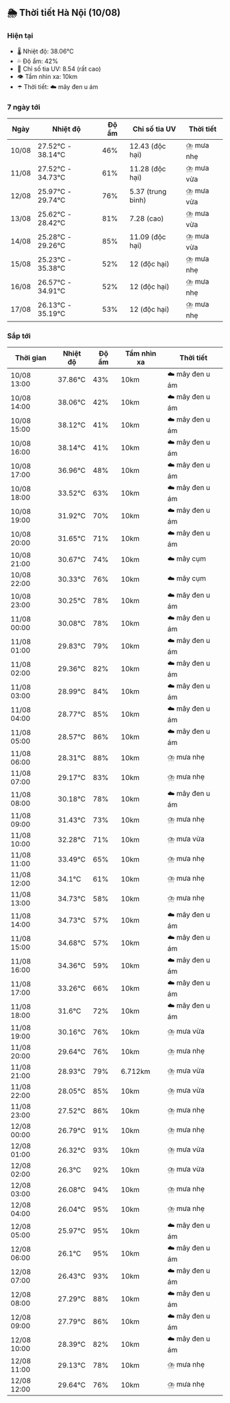 ## 🌦️ Thời tiết Hà Nội (10/08)

### Hiện tại

- 🌡️ Nhiệt độ: 38.06℃
- 💦 Độ ẩm: 42%
- 🌟 Chỉ số tia UV: 8.54 (rất cao)
- 👁️ Tầm nhìn xa: 10km
- ☂️ Thời tiết: ☁️ mây đen u ám

### 7 ngày tới

| Ngày | Nhiệt độ | Độ ẩm | Chỉ số tia UV | Thời tiết |
| --- | --- | --- | --- | --- |
| 10/08 | 27.52℃ - 38.14℃ | 46% | 12.43 (độc hại) | ⛈️ mưa nhẹ |
| 11/08 | 27.52℃ - 34.73℃ | 61% | 11.28 (độc hại) | ⛈️ mưa vừa |
| 12/08 | 25.97℃ - 29.74℃ | 76% | 5.37 (trung bình) | ⛈️ mưa vừa |
| 13/08 | 25.62℃ - 28.42℃ | 81% | 7.28 (cao) | ⛈️ mưa vừa |
| 14/08 | 25.28℃ - 29.26℃ | 85% | 11.09 (độc hại) | ⛈️ mưa vừa |
| 15/08 | 25.23℃ - 35.38℃ | 52% | 12 (độc hại) | ⛈️ mưa nhẹ |
| 16/08 | 26.57℃ - 34.91℃ | 52% | 12 (độc hại) | ⛈️ mưa nhẹ |
| 17/08 | 26.13℃ - 35.19℃ | 53% | 12 (độc hại) | ⛈️ mưa nhẹ |

### Sắp tới

| Thời gian | Nhiệt độ | Độ ẩm | Tầm nhìn xa | Thời tiết |
| --- | --- | --- | --- | --- |
| 10/08 13:00 | 37.86℃ | 43% | 10km | ☁️ mây đen u ám |
| 10/08 14:00 | 38.06℃ | 42% | 10km | ☁️ mây đen u ám |
| 10/08 15:00 | 38.12℃ | 41% | 10km | ☁️ mây đen u ám |
| 10/08 16:00 | 38.14℃ | 41% | 10km | ☁️ mây đen u ám |
| 10/08 17:00 | 36.96℃ | 48% | 10km | ☁️ mây đen u ám |
| 10/08 18:00 | 33.52℃ | 63% | 10km | ☁️ mây đen u ám |
| 10/08 19:00 | 31.92℃ | 70% | 10km | ☁️ mây đen u ám |
| 10/08 20:00 | 31.65℃ | 71% | 10km | ☁️ mây đen u ám |
| 10/08 21:00 | 30.67℃ | 74% | 10km | ☁️ mây cụm |
| 10/08 22:00 | 30.33℃ | 76% | 10km | ☁️ mây cụm |
| 10/08 23:00 | 30.25℃ | 78% | 10km | ☁️ mây đen u ám |
| 11/08 00:00 | 30.08℃ | 78% | 10km | ☁️ mây đen u ám |
| 11/08 01:00 | 29.83℃ | 79% | 10km | ☁️ mây đen u ám |
| 11/08 02:00 | 29.36℃ | 82% | 10km | ☁️ mây đen u ám |
| 11/08 03:00 | 28.99℃ | 84% | 10km | ☁️ mây đen u ám |
| 11/08 04:00 | 28.77℃ | 85% | 10km | ☁️ mây đen u ám |
| 11/08 05:00 | 28.57℃ | 86% | 10km | ☁️ mây đen u ám |
| 11/08 06:00 | 28.31℃ | 88% | 10km | ⛈️ mưa nhẹ |
| 11/08 07:00 | 29.17℃ | 83% | 10km | ⛈️ mưa nhẹ |
| 11/08 08:00 | 30.18℃ | 78% | 10km | ☁️ mây đen u ám |
| 11/08 09:00 | 31.43℃ | 73% | 10km | ⛈️ mưa nhẹ |
| 11/08 10:00 | 32.28℃ | 71% | 10km | ⛈️ mưa vừa |
| 11/08 11:00 | 33.49℃ | 65% | 10km | ⛈️ mưa nhẹ |
| 11/08 12:00 | 34.1℃ | 61% | 10km | ⛈️ mưa nhẹ |
| 11/08 13:00 | 34.73℃ | 58% | 10km | ⛈️ mưa nhẹ |
| 11/08 14:00 | 34.73℃ | 57% | 10km | ☁️ mây đen u ám |
| 11/08 15:00 | 34.68℃ | 57% | 10km | ☁️ mây đen u ám |
| 11/08 16:00 | 34.36℃ | 59% | 10km | ☁️ mây đen u ám |
| 11/08 17:00 | 33.26℃ | 66% | 10km | ☁️ mây đen u ám |
| 11/08 18:00 | 31.6℃ | 72% | 10km | ☁️ mây đen u ám |
| 11/08 19:00 | 30.16℃ | 76% | 10km | ⛈️ mưa vừa |
| 11/08 20:00 | 29.64℃ | 76% | 10km | ⛈️ mưa nhẹ |
| 11/08 21:00 | 28.93℃ | 79% | 6.712km | ⛈️ mưa vừa |
| 11/08 22:00 | 28.05℃ | 85% | 10km | ⛈️ mưa vừa |
| 11/08 23:00 | 27.52℃ | 86% | 10km | ⛈️ mưa nhẹ |
| 12/08 00:00 | 26.79℃ | 91% | 10km | ⛈️ mưa nhẹ |
| 12/08 01:00 | 26.32℃ | 93% | 10km | ⛈️ mưa vừa |
| 12/08 02:00 | 26.3℃ | 92% | 10km | ⛈️ mưa vừa |
| 12/08 03:00 | 26.08℃ | 94% | 10km | ⛈️ mưa nhẹ |
| 12/08 04:00 | 26.04℃ | 95% | 10km | ⛈️ mưa nhẹ |
| 12/08 05:00 | 25.97℃ | 95% | 10km | ☁️ mây đen u ám |
| 12/08 06:00 | 26.1℃ | 95% | 10km | ☁️ mây đen u ám |
| 12/08 07:00 | 26.43℃ | 93% | 10km | ☁️ mây đen u ám |
| 12/08 08:00 | 27.29℃ | 88% | 10km | ☁️ mây đen u ám |
| 12/08 09:00 | 27.79℃ | 86% | 10km | ☁️ mây đen u ám |
| 12/08 10:00 | 28.39℃ | 82% | 10km | ☁️ mây đen u ám |
| 12/08 11:00 | 29.13℃ | 78% | 10km | ⛈️ mưa nhẹ |
| 12/08 12:00 | 29.64℃ | 76% | 10km | ⛈️ mưa nhẹ |
